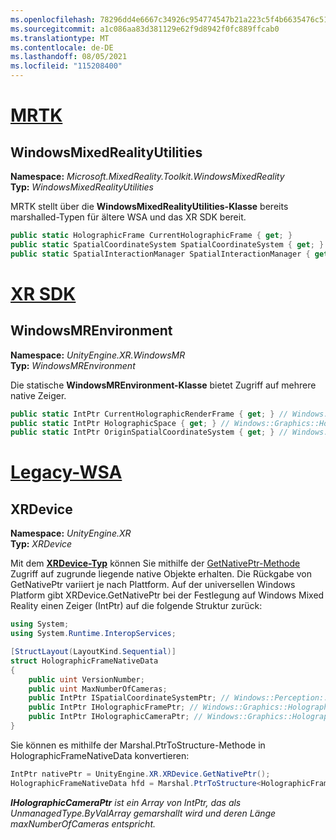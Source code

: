 ```yaml
---
ms.openlocfilehash: 78296dd4e6667c34926c954774547b21a223c5f4b6635476c51046c7ca22cdc3
ms.sourcegitcommit: a1c086aa83d381129e62f9d8942f0fc889ffcab0
ms.translationtype: MT
ms.contentlocale: de-DE
ms.lasthandoff: 08/05/2021
ms.locfileid: "115208400"
---
```

# <a name="mrtk"></a>[MRTK](#tab/mrtk)

## <a name="windowsmixedrealityutilities"></a>WindowsMixedRealityUtilities

**Namespace:** *Microsoft.MixedReality.Toolkit.WindowsMixedReality*<br>
**Typ:** *WindowsMixedRealityUtilities*

MRTK stellt über die **WindowsMixedRealityUtilities-Klasse** bereits marshalled-Typen für ältere WSA und das XR SDK bereit.

```cs
public static HolographicFrame CurrentHolographicFrame { get; }
public static SpatialCoordinateSystem SpatialCoordinateSystem { get; }
public static SpatialInteractionManager SpatialInteractionManager { get; }
```

# <a name="xr-sdk"></a>[XR SDK](#tab/xr)

## <a name="windowsmrenvironment"></a>WindowsMREnvironment

**Namespace:** *UnityEngine.XR.WindowsMR*<br>
**Typ:** *WindowsMREnvironment*

Die statische **WindowsMREnvironment-Klasse** bietet Zugriff auf mehrere native Zeiger.

```cs
public static IntPtr CurrentHolographicRenderFrame { get; } // Windows::Graphics::Holographic::IHolographicFrame
public static IntPtr HolographicSpace { get; } // Windows::Graphics::Holographic::IHolographicSpace
public static IntPtr OriginSpatialCoordinateSystem { get; } // Windows::Perception::Spatial::ISpatialCoordinateSystem
```

# <a name="legacy-wsa"></a>[Legacy-WSA](#tab/wsa)

## <a name="xrdevice"></a>XRDevice

**Namespace:** *UnityEngine.XR*<br>
**Typ:** *XRDevice*

Mit dem <a href="https://docs.unity3d.com/ScriptReference/XR.XRDevice.html" target="_blank">**XRDevice-Typ**</a> können Sie mithilfe der <a href="https://docs.unity3d.com/ScriptReference/XR.XRDevice.GetNativePtr.html" target="_blank">GetNativePtr-Methode</a> Zugriff auf zugrunde liegende native Objekte erhalten. Die Rückgabe von GetNativePtr variiert je nach Plattform. Auf der universellen Windows Platform gibt XRDevice.GetNativePtr bei der Festlegung auf Windows Mixed Reality einen Zeiger (IntPtr) auf die folgende Struktur zurück:

```cs
using System;
using System.Runtime.InteropServices;

[StructLayout(LayoutKind.Sequential)]
struct HolographicFrameNativeData
{
    public uint VersionNumber;
    public uint MaxNumberOfCameras;
    public IntPtr ISpatialCoordinateSystemPtr; // Windows::Perception::Spatial::ISpatialCoordinateSystem
    public IntPtr IHolographicFramePtr; // Windows::Graphics::Holographic::IHolographicFrame
    public IntPtr IHolographicCameraPtr; // Windows::Graphics::Holographic::IHolographicCamera
}
```

Sie können es mithilfe der Marshal.PtrToStructure-Methode in HolographicFrameNativeData konvertieren:

```cs
IntPtr nativePtr = UnityEngine.XR.XRDevice.GetNativePtr();
HolographicFrameNativeData hfd = Marshal.PtrToStructure<HolographicFrameNativeData>(nativePtr);
```

***IHolographicCameraPtr** ist ein Array von IntPtr, das als UnmanagedType.ByValArray gemarshallt wird und deren Länge maxNumberOfCameras entspricht.*
